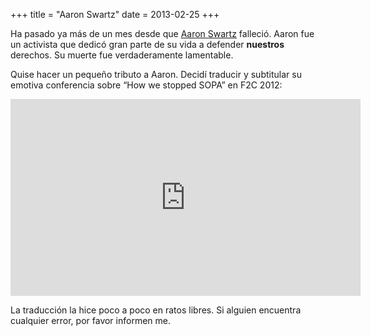 +++
title = "Aaron Swartz"
date = 2013-02-25
+++

Ha pasado ya más de un mes desde que [Aaron Swartz](http://es.wikipedia.org/wiki/Aaron_Swartz) falleció. Aaron fue un activista que dedicó gran parte de su vida a defender **nuestros** derechos. Su muerte fue verdaderamente lamentable.

Quise hacer un pequeño tributo a Aaron. Decidí traducir y subtitular su emotiva conferencia sobre “How we stopped SOPA” en F2C 2012:

<iframe width="560" height="315" src="https://www.youtube.com/embed/KARy7KIQmEY?si=lCbPdC6CMpiGp5Z2" title="YouTube video player" frameborder="0" allow="accelerometer; autoplay; clipboard-write; encrypted-media; gyroscope; picture-in-picture; web-share" referrerpolicy="strict-origin-when-cross-origin" allowfullscreen></iframe>

La traducción la hice poco a poco en ratos libres. Si alguien encuentra cualquier error, por favor informen me.
